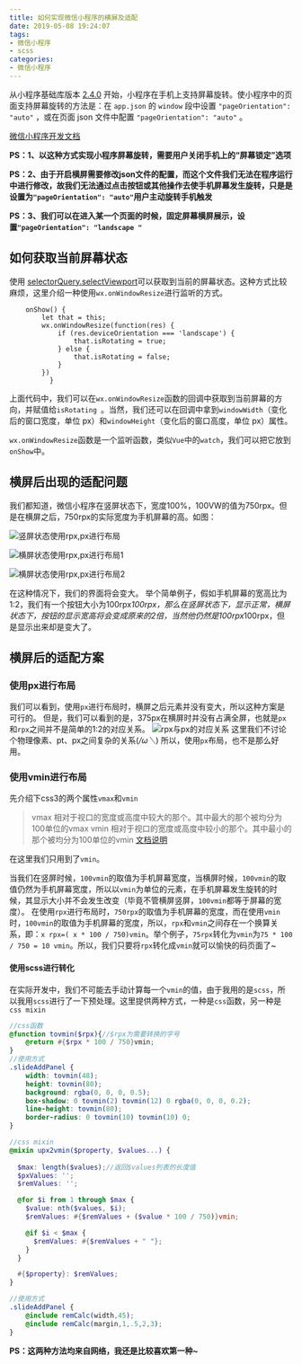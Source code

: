 ```yaml
---
title: 如何实现微信小程序的横屏及适配
date: 2019-05-08 19:24:07
tags:
- 微信小程序
- scss
categories: 
- 微信小程序
---
```


从小程序基础库版本 [2.4.0](https://developers.weixin.qq.com/miniprogram/dev/framework/compatibility.html "基础库 2.4.0 开始支持，低版本需做兼容处理。") 开始，小程序在手机上支持屏幕旋转。使小程序中的页面支持屏幕旋转的方法是：在 `app.json` 的 `window` 段中设置 `"pageOrientation": "auto"` ，或在页面 json 文件中配置 `"pageOrientation": "auto"` 。

<!--more-->

[微信小程序开发文档](https://developers.weixin.qq.com/miniprogram/dev/framework/view/resizable.html)

**PS：1、以这种方式实现小程序屏幕旋转，需要用户关闭手机上的“屏幕锁定”选项**

**PS：2、由于开启横屏需要修改json文件的配置，而这个文件我们无法在程序运行中进行修改，故我们无法通过点击按钮或其他操作去使手机屏幕发生旋转，只是是设置为`"pageOrientation": "auto"`用户主动旋转手机触发**

**PS：3、我们可以在进入某一个页面的时候，固定屏幕横屏展示，设置`"pageOrientation": "landscape "`**

## 如何获取当前屏幕状态
使用 [selectorQuery.selectViewport](https://developers.weixin.qq.com/miniprogram/dev/api/SelectorQuery.selectViewport.html)可以获取到当前的屏幕状态。这种方式比较麻烦，这里介绍一种使用`wx.onWindowResize`进行监听的方式。
```
	onShow() {
		let that = this;
		wx.onWindowResize(function(res) {
			if (res.deviceOrientation === 'landscape') {
				that.isRotating = true;
			} else {
				that.isRotating = false;
			}
		})
          }
```
上面代码中，我们可以在`wx.onWindowResize`函数的回调中获取到当前屏幕的方向，并赋值给`isRotating `。当然，我们还可以在回调中拿到`windowWidth`（变化后的窗口宽度，单位 px）和`windowHeight`（变化后的窗口高度，单位 px）属性。

`wx.onWindowResize`函数是一个监听函数，类似`Vue`中的`watch`，我们可以把它放到`onShow`中。

## 横屏后出现的适配问题
我们都知道，微信小程序在竖屏状态下，宽度100%，100VW的值为750rpx。但是在横屏之后，750rpx的实际宽度为手机屏幕的高。如图：

![竖屏状态使用rpx,px进行布局](https://upload-images.jianshu.io/upload_images/6337462-5a713a6ddfca39c5.png?imageMogr2/auto-orient/strip%7CimageView2/2/w/1240)

![横屏状态使用rpx,px进行布局1](https://upload-images.jianshu.io/upload_images/6337462-d51324f6585ee826.png?imageMogr2/auto-orient/strip%7CimageView2/2/w/1240)

![横屏状态使用rpx,px进行布局2](https://upload-images.jianshu.io/upload_images/6337462-3b0a658e54704519.png?imageMogr2/auto-orient/strip%7CimageView2/2/w/1240)

在这种情况下，我们的界面将会变大。
举个简单例子，假如手机屏幕的宽高比为1:2，我们有一个按钮大小为100rpx*100rpx，那么在竖屏状态下，显示正常，横屏状态下，按钮的显示宽高将会变成原来的2倍，当然他仍然是100rpx*100rpx，但是显示出来却是变大了。
## 横屏后的适配方案

### 使用px进行布局

我们可以看到，使用`px`进行布局时，横屏之后元素并没有变大，所以这种方案是可行的。
但是，我们可以看到的是，375px在横屏时并没有占满全屏，也就是`px`和`rpx`之间并不是简单的1:2的对应关系。
![rpx与px的对应关系](https://upload-images.jianshu.io/upload_images/6337462-05992a26768ee8ef.png?imageMogr2/auto-orient/strip%7CimageView2/2/w/1240)
这里我们不讨论个物理像素、pt、px之间复杂的关系(*/ω＼*)
所以，使用`px`布局，也不是那么好用。

### 使用vmin进行布局

先介绍下css3的两个属性`vmax`和`vmin`
> vmax 相对于视口的宽度或高度中较大的那个。其中最大的那个被均分为100单位的vmax
> vmin  相对于视口的宽度或高度中较小的那个。其中最小的那个被均分为100单位的vmin
[文档说明](https://www.html.cn/book/css/values/length/vmin.htm)

在这里我们只用到了`vmin`。

当我们在竖屏时候，`100vmin`的取值为手机屏幕宽度，当横屏时候，`100vmin`的取值仍然为手机屏幕宽度，所以以`vmin`为单位的元素，在手机屏幕发生旋转的时候，其显示大小并不会发生改变（毕竟不管横屏竖屏，`100vmin`都等于屏幕的宽度）。
在使用`rpx`进行布局时，`750rpx`的取值为手机屏幕的宽度，而在使用`vmin`时，`100vmin`的取值为手机屏幕的宽度，所以，`rpx`和`vmin`之间存在一个换算关系，即：`x rpx=( x * 100 / 750)vmin`。举个例子，`75rpx`转化为`vmin`为`75 * 100 / 750 = 10 vmin`。所以，我们只要将`rpx`转化成`vmin`就可以愉快的码页面了~

#### 使用scss进行转化

在实际开发中，我们不可能去手动计算每一个`vmin`的值，由于我用的是`scss`，所以我用`scss`进行了一下预处理。这里提供两种方式，一种是`css`函数，另一种是`css mixin`
```scss
//css函数
@function tovmin($rpx){//$rpx为需要转换的字号
    @return #{$rpx * 100 / 750}vmin; 
}
//使用方式
.slideAddPanel {
    width: tovmin(48);
    height: tovmin(80);
    background: rgba(0, 0, 0, 0.5);
    box-shadow: 0 tovmin(2) tovmin(12) 0 rgba(0, 0, 0, 0.2);
    line-height: tovmin(80);
    border-radius: 0 tovmin(10) tovmin(10) 0;
}
```
```scss
//css mixin
@mixin upx2vmin($property, $values...) {
	
  $max: length($values);//返回$values列表的长度值
  $pxValues: '';
  $remValues: '';

  @for $i from 1 through $max {
    $value: nth($values, $i);
    $remValues: #{$remValues + ($value * 100 / 750)}vmin;

    @if $i < $max {
      $remValues: #{$remValues + " "};
    }
  } 

  #{$property}: $remValues; 
}

//使用方式
.slideAddPanel {
    @include remCalc(width,45);
    @include remCalc(margin,1,.5,2,3);
}
```

**PS：这两种方法均来自网络，我还是比较喜欢第一种~**


























